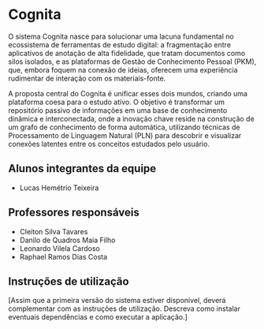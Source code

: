 # Cognita

O sistema Cognita nasce para solucionar uma lacuna fundamental no ecossistema de ferramentas de estudo digital: a fragmentação entre aplicativos de anotação de alta fidelidade, que tratam documentos como silos isolados, e as plataformas de Gestão de Conhecimento Pessoal (PKM), que, embora foquem na conexão de ideias, oferecem uma experiência rudimentar de interação com os materiais-fonte.   

A proposta central do Cognita é unificar esses dois mundos, criando uma plataforma coesa para o estudo ativo. O objetivo é transformar um repositório passivo de informações em uma base de conhecimento dinâmica e interconectada, onde a inovação chave reside na construção de um grafo de conhecimento de forma automática, utilizando técnicas de Processamento de Linguagem Natural (PLN) para descobrir e visualizar conexões latentes entre os conceitos estudados pelo usuário. 


## Alunos integrantes da equipe

* Lucas Hemétrio Teixeira

## Professores responsáveis

* Cleiton Silva Tavares
* Danilo de Quadros Maia Filho
* Leonardo Vilela Cardoso
* Raphael Ramos Dias Costa

## Instruções de utilização

[Assim que a primeira versão do sistema estiver disponível, deverá complementar com as instruções de utilização. Descreva como instalar eventuais dependências e como executar a aplicação.]
